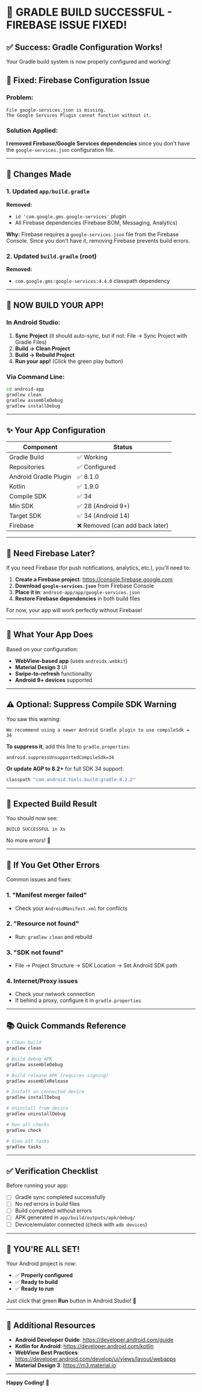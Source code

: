 # 🎉 GRADLE BUILD SUCCESSFUL - FIREBASE ISSUE FIXED!

## ✅ Success: Gradle Configuration Works!
Your Gradle build system is now properly configured and working!

## 🔧 Fixed: Firebase Configuration Issue

### Problem:
```
File google-services.json is missing. 
The Google Services Plugin cannot function without it.
```

### Solution Applied:
**I removed Firebase/Google Services dependencies** since you don't have the `google-services.json` configuration file.

---

## 📝 Changes Made

### 1. Updated `app/build.gradle`
**Removed:**
- `id 'com.google.gms.google-services'` plugin
- All Firebase dependencies (Firebase BOM, Messaging, Analytics)

**Why:** Firebase requires a `google-services.json` file from the Firebase Console. Since you don't have it, removing Firebase prevents build errors.

### 2. Updated `build.gradle` (root)
**Removed:**
- `com.google.gms:google-services:4.4.0` classpath dependency

---

## 🚀 NOW BUILD YOUR APP!

### In Android Studio:
1. **Sync Project** (it should auto-sync, but if not: File → Sync Project with Gradle Files)
2. **Build → Clean Project**
3. **Build → Rebuild Project**
4. **Run your app!** (Click the green play button)

### Via Command Line:
```bash
cd android-app
gradlew clean
gradlew assembleDebug
gradlew installDebug
```

---

## ✨ Your App Configuration

| Component | Status |
|-----------|--------|
| Gradle Build | ✅ Working |
| Repositories | ✅ Configured |
| Android Gradle Plugin | ✅ 8.1.0 |
| Kotlin | ✅ 1.9.0 |
| Compile SDK | ✅ 34 |
| Min SDK | ✅ 28 (Android 9+) |
| Target SDK | ✅ 34 (Android 14) |
| Firebase | ❌ Removed (can add back later) |

---

## 🔄 Need Firebase Later?

If you need Firebase (for push notifications, analytics, etc.), you'll need to:

1. **Create a Firebase project**: https://console.firebase.google.com
2. **Download `google-services.json`** from Firebase Console
3. **Place it in**: `android-app/app/google-services.json`
4. **Restore Firebase dependencies** in both build files

For now, your app will work perfectly without Firebase!

---

## 📱 What Your App Does

Based on your configuration:
- **WebView-based app** (uses `androidx.webkit`)
- **Material Design 3** UI
- **Swipe-to-refresh** functionality
- **Android 9+ devices** supported

---

## ⚠️ Optional: Suppress Compile SDK Warning

You saw this warning:
```
We recommend using a newer Android Gradle plugin to use compileSdk = 34
```

**To suppress it**, add this line to `gradle.properties`:
```properties
android.suppressUnsupportedCompileSdk=34
```

**Or update AGP to 8.2+** for full SDK 34 support:
```gradle
classpath "com.android.tools.build:gradle:8.2.2"
```

---

## 🎯 Expected Build Result

You should now see:
```
BUILD SUCCESSFUL in Xs
```

No more errors! 🎉

---

## 🐛 If You Get Other Errors

Common issues and fixes:

### 1. "Manifest merger failed"
- Check your `AndroidManifest.xml` for conflicts

### 2. "Resource not found"
- Run: `gradlew clean` and rebuild

### 3. "SDK not found"
- File → Project Structure → SDK Location → Set Android SDK path

### 4. Internet/Proxy issues
- Check your network connection
- If behind a proxy, configure it in `gradle.properties`

---

## 📚 Quick Commands Reference

```bash
# Clean build
gradlew clean

# Build debug APK
gradlew assembleDebug

# Build release APK (requires signing)
gradlew assembleRelease

# Install on connected device
gradlew installDebug

# Uninstall from device
gradlew uninstallDebug

# Run all checks
gradlew check

# View all tasks
gradlew tasks
```

---

## ✅ Verification Checklist

Before running your app:
- [ ] Gradle sync completed successfully
- [ ] No red errors in build files
- [ ] Build completed without errors
- [ ] APK generated in `app/build/outputs/apk/debug/`
- [ ] Device/emulator connected (check with `adb devices`)

---

## 🎊 YOU'RE ALL SET!

Your Android project is now:
- ✅ **Properly configured**
- ✅ **Ready to build**
- ✅ **Ready to run**

Just click that green **Run** button in Android Studio! 🚀

---

## 📖 Additional Resources

- **Android Developer Guide**: https://developer.android.com/guide
- **Kotlin for Android**: https://developer.android.com/kotlin
- **WebView Best Practices**: https://developer.android.com/develop/ui/views/layout/webapps
- **Material Design 3**: https://m3.material.io

---

**Happy Coding! 🎉**

